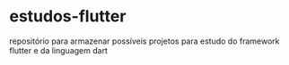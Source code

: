 # estudos-flutter
repositório para armazenar possíveis projetos para estudo do framework flutter e da linguagem dart
